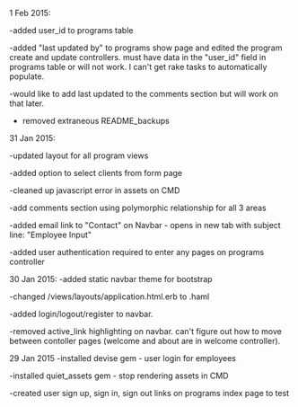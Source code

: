 1 Feb 2015:

-added user_id to programs table

-added "last updated by" to programs show page and edited the program create and update controllers.  must have data in the "user_id" field in programs table or will not work.  I can't get rake tasks to automatically populate.

-would like to add last updated to the comments section but will work on that later.

- removed extraneous README_backups


31 Jan 2015:

-updated layout for all program views

-added option to select clients from form page

-cleaned up javascript error in assets on CMD

-add comments section using polymorphic relationship for all 3 areas

-added email link to "Contact" on Navbar - opens in new tab with subject line: "Employee Input"

-added user authentication required to enter any pages on programs controller




30 Jan 2015:
-added static navbar theme for bootstrap

-changed /views/layouts/application.html.erb to .haml

-added login/logout/register to navbar.

-removed active_link highlighting on navbar.  can't figure out how to move between contoller pages (welcome and about are in welcome controller).


29 Jan 2015
-installed devise gem - user login for employees

-installed quiet_assets gem - stop rendering assets in CMD

-created user sign up, sign in, sign out links on programs index page to test